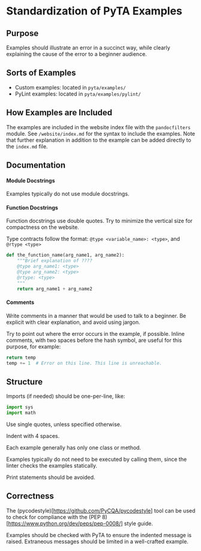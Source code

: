 # Standardization of PyTA Examples


## Purpose

Examples should illustrate an error in a succinct way, while clearly explaining
the cause of the error to a beginner audience.


## Sorts of Examples

* Custom examples: located in `pyta/examples/`
* PyLint examples: located in `pyta/examples/pylint/`


## How Examples are Included

The examples are included in the website index file with the `pandocfilters`
module. See `/website/index.md` for the syntax to include the examples. Note
that further explanation in addition to the example can be added directly to
the `index.md` file.


## Documentation


#### Module Docstrings

Examples typically do not use module docstrings.


#### Function Docstrings

Function docstrings use double quotes. Try to minimize the vertical size for
compactness on the website.

Type contracts follow the format: `@type <variable_name>: <type>`, and 
`@rtype <type>`

```python
def the_function_name(arg_name1, arg_name2):
    """Brief explanation of ????
    @type arg_name1: <type>
    @type arg_name2: <type>
    @rtype: <type>
    """
    return arg_name1 + arg_name2
```


#### Comments

Write comments in a manner that would be used to talk to a beginner. Be explicit
with clear explanation, and avoid using jargon.

Try to point out where the error occurs in the example, if possible. Inline
comments, with two spaces before the hash symbol, are useful for this purpose, for
example:

```python
return temp
temp += 1  # Error on this line. This line is unreachable.
```


## Structure

Imports (if needed) should be one-per-line, like:

```python
import sys
import math
```

Use single quotes, unless specified otherwise.

Indent with 4 spaces.

Each example generally has only one class or method.

Examples typically do not need to be executed by calling them, since the
linter checks the examples statically.

Print statements should be avoided.


## Correctness

The (pycodestyle)[https://github.com/PyCQA/pycodestyle] tool can be used to check for compliance with the (PEP 8)[https://www.python.org/dev/peps/pep-0008/] style guide.

Examples should be checked with PyTA to ensure the indented message is raised. Extraneous messages should be limited in a well-crafted example.
